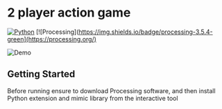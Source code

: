 # 2 player action game

[![Python](https://img.shields.io/badge/python-3.6%2B-blue?style=flat-square)](https://www.python.org/)
[![Processing](https://img.shields.io/badge/processing-3.5.4-green](https://processing.org/)

![Demo](./assets/demo.gif)

## Getting Started

Before running ensure to download Processing software, and then install Python extension and mimic library from the interactive tool
